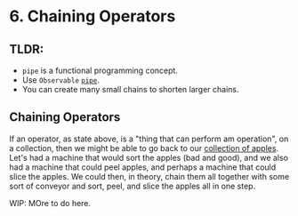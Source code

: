 # 6. Chaining Operators

## TLDR:

- `pipe` is a functional programming concept.
- Use `Observable` [`pipe`](API).
- You can create many small chains to shorten larger chains.

## Chaining Operators

If an operator, as state above, is a "thing that can perform am operation", on a collection, then we might be able to go back to our [collection of apples](#Collections). Let's had a machine that would sort the apples (bad and good), and we also had a machine that could peel apples, and perhaps a machine that could slice the apples. We could then, in theory, chain them all together with some sort of conveyor and sort, peel, and slice the apples all in one step.


WIP: MOre to do here.